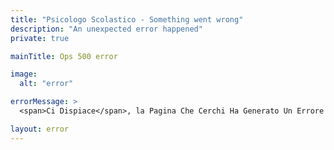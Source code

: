 ```yaml
---
title: "Psicologo Scolastico - Something went wrong"
description: "An unexpected error happened"
private: true

mainTitle: Ops 500 error

image:
  alt: "error"

errorMessage: >
  <span>Ci Dispiace</span>, la Pagina Che Cerchi Ha Generato Un Errore - [Torna in Homepage](/) 

layout: error
---
```

